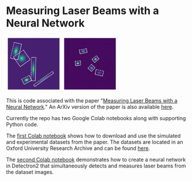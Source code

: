 # Measuring Laser Beams with a Neural Network

<img src="https://github.com/Dipolar-Quantum-Gases/nn-beam-profiling/blob/master/imgs/thumbnail.jpg?raw=true" alt="drawing" width="150"/> <img src="https://github.com/Dipolar-Quantum-Gases/nn-beam-profiling/blob/master/imgs/thumbnailexp.png?raw=true" alt="drawing" width="150"/>

This is code associated with the paper "[Measuring Laser Beams with a Neural Network](https://doi.org/10.1364/AO.443531)." An ArXiv version of the paper is also available [here](https://arxiv.org/abs/2202.07801).

Currently the repo has two Google Colab notebooks along with supporting Python code.

The [first Colab notebook](https://colab.research.google.com/github/Dipolar-Quantum-Gases/nn-beam-profiling/blob/master/Explore_the_Dataset.ipynb) shows how to download and use the simulated and experimental datasets from the paper. The datasets are located in an Oxford University Research Archive and can be found [here](https://doi.org/10.5287/bodleian:JbDXrnQN1).

The [second Colab notebook](https://colab.research.google.com/github/Dipolar-Quantum-Gases/nn-beam-profiling/blob/master/Neural_Network_Beam_Profiling_Tutorial.ipynb) demonstrates how to create a neural network in Detectron2 that simultaneously detects and measures laser beams from the dataset images.